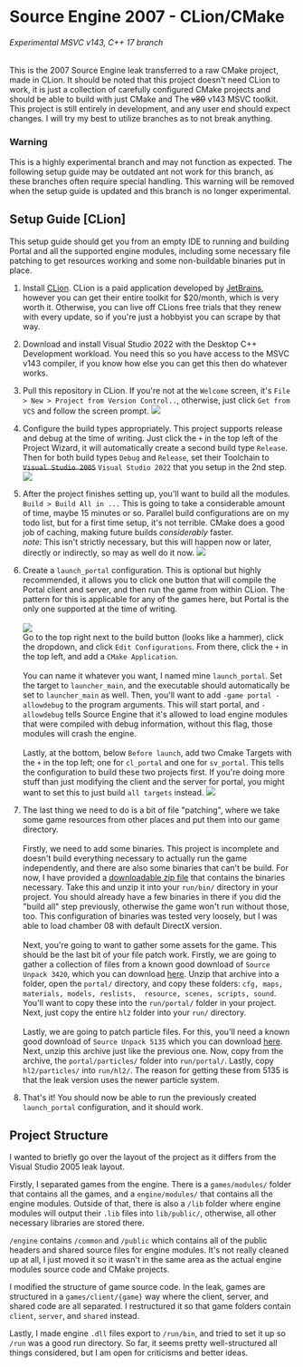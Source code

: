 # Source Engine 2007 - CLion/CMake
###### Experimental MSVC v143, C++ 17 branch

This is the 2007 Source Engine leak transferred to a raw CMake project, made in CLion. It should be noted
that this project doesn't need CLion to work, it is just a collection of carefully configured CMake projects and should
be able to build with just CMake and The ~~v80~~ v143 MSVC toolkit. This project is still entirely in development, and any user
end should expect changes. I will try my best to utilize branches as to not break anything.

### **Warning**
This is a highly experimental branch and may not function as expected. The following setup guide may be outdated ant
not work for this branch, as these branches often require special handling. This warning will be removed when the setup
guide is updated and this branch is no longer experimental.

## Setup Guide [CLion]

This setup guide should get you from an empty IDE to running and building Portal and all the supported engine modules,
including some necessary file patching to get resources working and some non-buildable binaries put in place.

1. Install [CLion](https://www.jetbrains.com/clion/). CLion is a paid application developed by [JetBrains](https://www.jetbrains.com/),
however you can get their entire toolkit for $20/month, which is very worth it. Otherwise, you can live off CLions free trials
that they renew with every update, so if you're just a hobbyist you can scrape by that way.


2. Download and install Visual Studio 2022 with the Desktop C++ Development workload. You need this so you have access to
the MSVC v143 compiler, if you know how else you can get this then do whatever works.


3. Pull this repository in CLion. If you're not at the `Welcome` screen, it's `File > New > Project from Version Control..`,
otherwise, just click `Get from VCS` and follow the screen prompt.
   ![](https://media.discordapp.net/attachments/365987434800087041/976782626364997652/clion64_wFynBgIn68.gif?width=827&height=676)


4. Configure the build types appropriately. This project supports release and debug at the time of writing. Just click
the `+` in the top left of the Project Wizard, it will automatically create a second build type `Release`. Then for both
build types `Debug` and `Release`, set their Toolchain to ~~`Visual Studio 2005`~~ `Visual Studio 2022` that you setup in the 2nd step.
![](https://media.discordapp.net/attachments/365987434800087041/976783039256477706/clion64_9fkWmVhfYm.gif?width=816&height=676)


5. After the project finishes setting up, you'll want to build all the modules. `Build > Build All in ...` This is going to 
take a considerable amount of time, maybe 15 minutes or so. Parallel build configurations are on my todo list, but for a 
first time setup, it's not terrible. CMake does a good job of caching, making future builds *considerably* faster.<br>
*note*: This isn't strictly necessary, but this will happen now or later, directly or indirectly, so may as well do it now.
![](https://cdn.discordapp.com/attachments/365987434800087041/976787183883132938/unknown.png)


6. Create a `launch_portal` configuration. This is optional but highly recommended, it allows you to click one button that
will compile the Portal client and server, and then run the game from within CLion. The pattern for this is applicable for
any of the games here, but Portal is the only one supported at the time of writing.<br><br>![](https://media.discordapp.net/attachments/365987434800087041/976796005515280424/unknown.png)
<br>Go to the top right next to the build button (looks like a hammer), click the dropdown, and click `Edit Configurations`. From there, click the `+` in the
top left, and add a `CMake Application`.<br><br>You can name it whatever you want, I named mine `launch_portal`. Set the
target to `launcher_main`, and the executable should automatically be set to `launcher_main` as well. Then, you'll want
to add `-game portal -allowdebug` to the program arguments. This will start portal, and `-allowdebug` tells Source Engine
that it's allowed to load engine modules that were compiled with debug information, without this flag, those modules will
crash the engine.<br><br>Lastly, at the bottom, below `Before launch`, add two Cmake Targets with the `+` in the top left;
one for `cl_portal` and one for `sv_portal`. This tells the configuration to build these two projects first. If you're doing
more stuff than just modifying the client and the server for portal, you might want to set this to just build `all targets`
instead.
![](https://media.discordapp.net/attachments/365987434800087041/976796373322186772/unknown.png?width=898&height=676)


7. The last thing we need to do is a bit of file "patching", where we take some game resources from other places and put
them into our game directory.<br><br>Firstly, we need to add some binaries. This project is incomplete and doesn't build
everything necessary to actually run the game independently, and there are also some binaries that can't be build. For
now, I have provided a [downloadable zip file](https://cdn.discordapp.com/attachments/365987434800087041/976801819328151612/leak_binaries_patch.zip)
that contains the binaries necessary. Take this and unzip it into your `run/bin/` directory in your project. You should
already have a few binaries in there if you did the "build all" step previously, otherwise the game won't run without those, too.
This configuration of binaries was tested very loosely, but I was able to load chamber 08 with default DirectX version.<br><br>
Next, you're going to want to gather some assets for the game. This should be the last bit of your file patch work. Firstly,
we are going to gather a collection of files from a known good download of `Source Unpack 3420`, which you can download [here](https://sourceunpack.gameabusefastcomplete.com/Portal_3420.7z).
Unzip that archive into a folder, open the `portal/` directory, and copy these folders: `cfg, maps, materials, models, reslists, 
resource, scenes, scripts, sound`. You'll want to copy these into the `run/portal/` folder in your project.
Next, just copy the entire `hl2` folder into your `run/` directory.<br><br>
Lastly, we are going to patch particle files. For this, you'll need a known good download of `Source Unpack 5135` which
you can download [here](https://sourceunpack.gameabusefastcomplete.com/Source_Unpack.zip). Next, unzip this archive just
like the previous one. Now, copy from the archive, the `portal/particles/` folder into `run/portal/`. Lastly, copy
`hl2/particles/` into `run/hl2/`. The reason for getting these from 5135 is that the leak version uses the newer particle
system.


8. That's it! You should now be able to run the previously created `launch_portal` configuration, and it should work.

## Project Structure

I wanted to briefly go over the layout of the project as it differs from the Visual Studio 2005 leak layout.


Firstly, I separated games from the engine. There is a `games/modules/` folder that contains all the games, and a
`engine/modules/` that contains all the engine modules. Outside of that, there is also a `/lib` folder where engine
modules will output their `.lib` files into `lib/public/`, otherwise, all other necessary libraries are stored there.

`/engine` contains `/common` and `/public` which contains all of the public headers and shared source files for engine
modules. It's not really cleaned up at all, I just moved it so it wasn't in the same area as the actual engine modules
source code and CMake projects.

I modified the structure of game source code. In the leak, games are structured in a `games/client/{game}` way where the
client, server, and shared code are all separated. I restructured it so that game folders contain `client`, `server`, and
`shared` instead.

Lastly, I made engine `.dll` files export to `/run/bin`, and tried to set it up so `/run` was a good run directory. So far,
it seems pretty well-structured all things considered, but I am open for criticisms and better ideas.

[//]: # (TODO: replace previous Discord links with links to files within the repo.)
